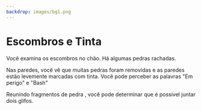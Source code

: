 ```yaml
---
backdrop: images/bg1.png
---
```


# Escombros e Tinta

Você examina os escombros no chão. Há algumas pedras rachadas.

Nas paredes, você vê que muitas pedras foram removidas e as paredes estão levemente marcadas com tinta. Você pode perceber as palavras "Em perigo" e "Bash"

Reunindo fragmentos de pedra , você pode determinar que é possível juntar dois glifos.

<Page url="10" instructions="" action="Continuar" />
